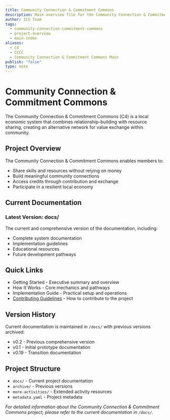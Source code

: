 ```yaml
---
title: Community Connection & Commitment Commons
description: Main overview file for the Community Connection & Commitment Commons (C4), providing navigation to all versions and key resources
author: ICS Team
tags:
  - community-connection-commitment-commons
  - project-overview
  - main-index
aliases:
  - C4
  - CCCC
  - Community Connection & Commitment Commons Main
publish: "false"
type: note
---
```

# Community Connection & Commitment Commons

The Community Connection & Commitment Commons (C4) is a local economic system that combines relationship-building with resource sharing, creating an alternative network for value exchange within community.

## Project Overview

The Community Connection & Commitment Commons enables members to:
- Share skills and resources without relying on money
- Build meaningful community connections
- Access credits through contribution and exchange
- Participate in a resilient local economy

## Current Documentation

### Latest Version: docs/
The current and comprehensive version of the documentation, including:
- Complete system documentation
- Implementation guidelines  
- Educational resources
- Future development pathways

## Quick Links

- Getting Started - Executive summary and overview
- How It Works - Core mechanics and pathways
- Implementation Guide - Practical setup and operations
- [Contributing Guidelines](CONTRIBUTING.md) - How to contribute to the project

## Version History

Current documentation is maintained in `/docs/` with previous versions archived:
- v0.2 - Previous comprehensive version
- v0.1 - Initial prototype documentation
- v0.19 - Transition documentation

## Project Structure

- `docs/` - Current project documentation
- `archive/` - Previous versions
- `more-activities/` - Extended activity resources
- `metadata.yaml` - Project metadata


*For detailed information about the Community Connection & Commitment Commons project, please refer to the current documentation in `/docs/`.*
